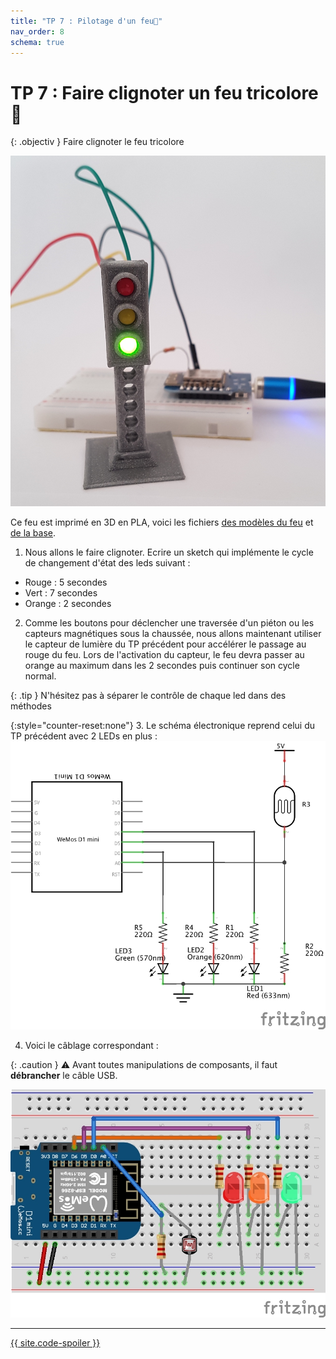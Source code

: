```yaml
---
title: "TP 7 : Pilotage d'un feu🚦"
nav_order: 8
schema: true
---
```


# TP 7 : Faire clignoter un feu tricolore 🚦

{: .objectiv }
Faire clignoter le feu tricolore

![feu tricolore](resources/tp-feu.jpg)

Ce feu est imprimé en 3D en PLA, voici les fichiers [des modèles du feu](tp-feu-3d-feu.stl) et [de la base](tp-feu-3d-base.stl).

1. Nous allons le faire clignoter. Ecrire un sketch qui implémente le cycle de changement d'état des leds suivant :
 - Rouge : 5  secondes
 - Vert : 7 secondes
 - Orange : 2 secondes

2. Comme les boutons pour déclencher une traversée d'un piéton ou les capteurs magnétiques sous la chaussée, nous allons maintenant utiliser le capteur de lumière du TP précédent pour accélérer le passage au rouge du feu. Lors de l'activation du capteur, le feu devra passer au orange au maximum dans les 2 secondes puis continuer son cycle normal.

{: .tip }
N'hésitez pas à séparer le contrôle de chaque led dans des méthodes

{:style="counter-reset:none"}
3. Le schéma électronique reprend celui du TP précédent avec 2 LEDs en plus :
![schema](resources/tp-feu-schema.jpg)

4. Voici le câblage correspondant :

{: .caution }
⚠️ Avant toutes manipulations de composants, il faut **débrancher** le câble USB.

![montage](resources/tp-feu-montage.jpg)

----
[{{ site.code-spoiler }}](tp_feu_code.md)
